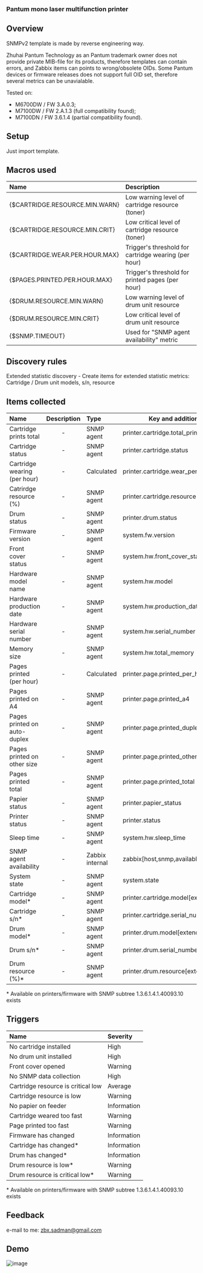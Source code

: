 ### Pantum mono laser multifunction printer

## Overview

SNMPv2 template is made by reverse engineering way.

Zhuhai Pantum Technology as an Pantum trademark owner does not provide private MIB-file for its products, therefore templates can contain errors, and Zabbix items can points to wrong/obsolete OIDs. Some Pantum devices or firmware releases does not support full OID set, therefore several metrics can be unavialable.

Tested on:
 - M6700DW / FW 3.A.0.3;
 - M7100DW / FW 2.A.1.3 (full compatibility found);
 - M7100DN / FW 3.6.1.4 (partial compatibility found).

## Setup

Just import template.

## Macros used

| Name                           | Description                                          |
|:-------------------------------|:-----------------------------------------------------|
| {$CARTRIDGE.RESOURCE.MIN.WARN} | Low warning level of cartridge resource (toner)      |
| {$CARTRIDGE.RESOURCE.MIN.CRIT} | Low critical level of cartridge resource (toner)     |
| {$CARTRIDGE.WEAR.PER.HOUR.MAX} | Trigger's threshold for cartridge wearing (per hour) |
| {$PAGES.PRINTED.PER.HOUR.MAX}  | Trigger's threshold for printed pages (per hour)     |
| {$DRUM.RESOURCE.MIN.WARN}      | Low warning level of drum unit resource              |
| {$DRUM.RESOURCE.MIN.CRIT}      | Low critical level of drum unit resource             |
| {$SNMP.TIMEOUT}                | Used for "SNMP agent availability" metric            |

## Discovery rules

Extended statistic discovery - Create items for extended statistic metrics: Cartridge / Drum unit models, s/n, resource

## Items collected

| Name                          | Description |    Type         | Key and additional info                         |
|:------------------------------|:-----------:|:----------------|-------------------------------------------------|
| Cartridge prints total        |      -      | SNMP agent      | printer.cartridge.total_prints                  |
| Cartridge status              |      -      | SNMP agent      | printer.cartridge.status                        |
| Cartridge wearing (per hour)  |      -      | Calculated      | printer.cartridge.wear_per_hour                 |
| Catrirdge resource (%)        |      -      | SNMP agent      | printer.cartridge.resource                      |
| Drum status                   |      -      | SNMP agent      | printer.drum.status                             |
| Firmware version              |      -      | SNMP agent      | system.fw.version                               |
| Front cover status            |      -      | SNMP agent      | system.hw.front_cover_status                    |
| Hardware model name           |      -      | SNMP agent      | system.hw.model                                 |
| Hardware production date      |      -      | SNMP agent      | system.hw.production_date                       |
| Hardware serial number        |      -      | SNMP agent      | system.hw.serial_number                         |
| Memory size                   |      -      | SNMP agent      | system.hw.total_memory                          |
| Pages printed (per hour)      |      -      | Calculated      | printer.page.printed_per_hour                   |
| Pages printed on A4           |      -      | SNMP agent      | printer.page.printed_a4                         |
| Pages printed on auto-duplex  |      -      | SNMP agent      | printer.page.printed_duplex                     |
| Pages printed on other size   |      -      | SNMP agent      | printer.page.printed_others                     |
| Pages printed total           |      -      | SNMP agent      | printer.page.printed_total                      |
| Papier status                 |      -      | SNMP agent      | printer.papier_status                           |
| Printer status                |      -      | SNMP agent      | printer.status                                  |
| Sleep time                    |      -      | SNMP agent      | system.hw.sleep_time                            |
| SNMP agent availability       |      -      | Zabbix internal | zabbix[host,snmp,available]                     |
| System state                  |      -      | SNMP agent      | system.state                                    |
| Cartridge model\*             |      -      | SNMP agent      | printer.cartridge.model[extended]               |
| Cartridge s/n\*	        |      -      | SNMP agent      | printer.cartridge.serial_number[extended]       |
| Drum model\*	                |      -      | SNMP agent      | printer.drum.model[extended]                    |
| Drum s/n\*	                |      -      | SNMP agent      | printer.drum.serial_number[extended]            |
| Drum resource (%)\*	        |      -      | SNMP agent      | printer.drum.resource[extended]                 |

\* Available on printers/firmware with SNMP subtree 1.3.6.1.4.1.40093.10 exists

## Triggers

| Name                               | Severity     |
|:-----------------------------------|:-------------|
| No cartridge installed             | High         |
| No drum unit installed             | High         |
| Front cover opened                 | Warning      |
| No SNMP data collection            | High         |
| Cartridge resource is critical low | Average      |
| Cartridge resource is low          | Warning      |
| No papier on feeder                | Information  |
| Cartridge weared too fast          | Warning      |
| Page printed too fast              | Warning      |
| Firmware has changed               | Information  |
| Cartridge has changed\*            | Information  |
| Drum has changed\*                 | Information  |
| Drum resource is low\*             | Warning      |
| Drum resource is critical low\*    | Warning      |

\* Available on printers/firmware with SNMP subtree 1.3.6.1.4.1.40093.10 exists

## Feedback

e-mail to me: zbx.sadman@gmail.com

## Demo

![image](https://github.com/zbx-sadman/zabbix-templates/assets/12827470/747d593b-ba22-4c82-9b2c-2417ae800cf0)

